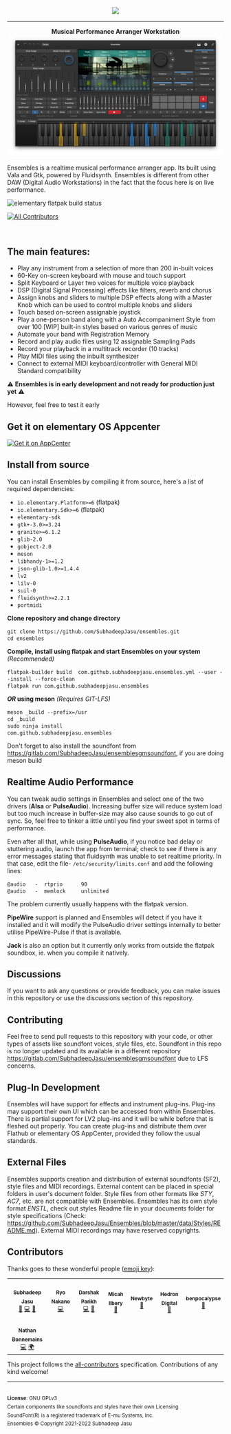 <div align="center">
  <div align="center">
    <img src="data/Images/Logo.svg" height="128">
  </div>
  <hr>
  <div align="center">
    <b>Musical Performance Arranger Workstation</b>
    <br>
    <img src="screenshots/Screenshot.png" width="500">
  </div>
  <br>
</div>
Ensembles is a realtime musical performance arranger app. Its built using Vala and Gtk, powered by Fluidsynth. Ensembles is different from other DAW (Digital Audio Workstations) in the fact that the focus here is on live performance.

![elementary flatpak build status](https://github.com/SubhadeepJasu/Ensembles/actions/workflows/ci.yml/badge.svg)
<!-- ALL-CONTRIBUTORS-BADGE:START - Do not remove or modify this section -->
[![All Contributors](https://img.shields.io/badge/all_contributors-8-orange.svg?style=flat-square)](#contributors-)
<!-- ALL-CONTRIBUTORS-BADGE:END -->

<br>

## The main features:

* Play any instrument from a selection of more than 200 in-built voices
* 60-Key on-screen keyboard with mouse and touch support
* Split Keyboard or Layer two voices for multiple voice playback
* DSP (Digital Signal Processing) effects like filters, reverb and chorus
* Assign knobs and sliders to multiple DSP effects along with a Master Knob which can be used to control multiple knobs and sliders
* Touch based on-screen assignable joystick
* Play a one-person band along with a Auto Accompaniment Style from over 100 [WIP] built-in styles based on various genres of music
* Automate your band with Registration Memory
* Record and play audio files using 12 assignable Sampling Pads
* Record your playback in a multitrack recorder (10 tracks)
* Play MIDI files using the inbuilt synthesizer
* Connect to external MIDI keyboard/controller with General MIDI Standard compatibility

⚠️ **Ensembles is in early development and not ready for production just yet** ⚠️

However, feel free to test it early
## Get it on elementary OS Appcenter
[![Get it on AppCenter](https://appcenter.elementary.io/badge.svg)](https://appcenter.elementary.io/com.github.subhadeepjasu.ensembles/)

## Install from source
You can install Ensembles by compiling it from source, here's a list of required dependencies:
 - `io.elementary.Platform>=6` (flatpak)
 - `io.elementary.Sdk>=6` (flatpak)
 - `elementary-sdk`
 - `gtk+-3.0>=3.24`
 - `granite>=6.1.2`
 - `glib-2.0`
 - `gobject-2.0`
 - `meson`
 - `libhandy-1>=1.2`
 - `json-glib-1.0>=1.4.4`
 - `lv2`
 - `lilv-0`
 - `suil-0`
 - `fluidsynth>=2.2.1`
 - `portmidi`

**Clone repository and change directory**
```
git clone https://github.com/SubhadeepJasu/ensembles.git
cd ensembles
```

**Compile, install using flatpak and start Ensembles on your system** *(Recommended)*
```
flatpak-builder build  com.github.subhadeepjasu.ensembles.yml --user --install --force-clean
flatpak run com.github.subhadeepjasu.ensembles

```
**_OR_ using meson** *(Requires GIT-LFS)*

```
meson _build --prefix=/usr
cd _build
sudo ninja install
com.github.subhadeepjasu.ensembles
```
Don't forget to also install the soundfont from https://gitlab.com/SubhadeepJasu/ensemblesgmsoundfont, if you are doing meson build

## Realtime Audio Performance
You can tweak audio settings in Ensembles and select one of the two drivers (**Alsa** or **PulseAudio**). Increasing buffer size will reduce system load but too much increase in buffer-size may also cause sounds to go out of sync. So, feel free to tinker a little until you find your sweet spot in terms of performance.

Even after all that, while using **PulseAudio**, if you notice bad delay or stuttering audio, launch the app from terminal; check to see if there is any error messages stating that fluidsynth was unable to set realtime priority. In that case, edit the file- `/etc/security/limits.conf` and add the following lines:
```
@audio   -  rtprio      90
@audio   -  memlock     unlimited
```

The problem currently usually happens with the flatpak version.

**PipeWire** support is planned and Ensembles will detect if you have it installed and it will modify the PulseAudio driver settings internally to better utilise PipeWire-Pulse if that is available.

**Jack** is also an option but it currently only works from outside the flatpak soundbox, ie. when you compile it natively.

## Discussions
If you want to ask any questions or provide feedback, you can make issues in this repository or use the discussions section of this repository.

## Contributing
Feel free to send pull requests to this repository with your code, or other types of assets like soundfont voices, style files, etc. Soundfont in this repo is no longer updated and its available in a different repository https://gitlab.com/SubhadeepJasu/ensemblesgmsoundfont due to LFS concerns.

## Plug-In Development
Ensembles will have support for effects and instrument plug-ins. Plug-ins may support their own UI which can be accessed from within Ensembles. There is partial support for LV2 plug-ins and it will be while before that is fleshed out properly. You can create plug-ins and distribute them over Flathub or elementary OS AppCenter, provided they follow the usual standards.

## External Files
Ensembles supports creation and distribution of external soundfonts (SF2), style files and MIDI recordings. External content can be placed in special folders in user's document folder. Style files from other formats like *STY*,  *AC7*, etc. are not compatible with Ensembles. Ensembles has its own style format *ENSTL*, check out styles Readme file in your documents folder for style specifications (Check: https://github.com/SubhadeepJasu/Ensembles/blob/master/data/Styles/README.md). External MIDI recordings may have reserved copyrights.


## Contributors
Thanks goes to these wonderful people ([emoji key](https://allcontributors.org/docs/en/emoji-key)):

<!-- ALL-CONTRIBUTORS-LIST:START - Do not remove or modify this section -->
<!-- prettier-ignore-start -->
<!-- markdownlint-disable -->
<table>
  <tr>
    <td align="center"><a href="http://subhadeepjasu.github.io"><img src="https://avatars.githubusercontent.com/u/20795161?v=4?s=100" width="100px;" alt=""/><br /><sub><b>Subhadeep Jasu</b></sub></a><br /><a href="#design-SubhadeepJasu" title="Design">🎨</a> <a href="https://github.com/SubhadeepJasu/Ensembles/commits?author=SubhadeepJasu" title="Code">💻</a> <a href="https://github.com/SubhadeepJasu/Ensembles/commits?author=SubhadeepJasu" title="Documentation">📖</a></td>
    <td align="center"><a href="https://ryonakano.github.io"><img src="https://avatars.githubusercontent.com/u/26003928?v=4?s=100" width="100px;" alt=""/><br /><sub><b>Ryo Nakano</b></sub></a><br /><a href="https://github.com/SubhadeepJasu/Ensembles/commits?author=ryonakano" title="Code">💻</a></td>
    <td align="center"><a href="https://proseandconst.xyz/"><img src="https://avatars.githubusercontent.com/u/8205055?v=4?s=100" width="100px;" alt=""/><br /><sub><b>Darshak Parikh</b></sub></a><br /><a href="https://github.com/SubhadeepJasu/Ensembles/commits?author=dar5hak" title="Code">💻</a> <a href="https://github.com/SubhadeepJasu/Ensembles/commits?author=dar5hak" title="Documentation">📖</a></td>
    <td align="center"><a href="https://micahilbery.com/"><img src="https://avatars.githubusercontent.com/u/10608836?v=4?s=100" width="100px;" alt=""/><br /><sub><b>Micah Ilbery</b></sub></a><br /><a href="#design-micahilbery" title="Design">🎨</a></td>
    <td align="center"><a href="https://github.com/Newbytee"><img src="https://avatars.githubusercontent.com/u/4428753?v=4?s=100" width="100px;" alt=""/><br /><sub><b>Newbyte</b></sub></a><br /><a href="https://github.com/SubhadeepJasu/Ensembles/commits?author=Newbytee" title="Documentation">📖</a></td>
    <td align="center"><a href="https://digital.hedronmx.com/"><img src="https://avatars.githubusercontent.com/u/26935602?v=4?s=100" width="100px;" alt=""/><br /><sub><b>Hedron Digital</b></sub></a><br /><a href="#userTesting-Hedronmx" title="User Testing">📓</a></td>
    <td align="center"><a href="https://github.com/benpocalypse"><img src="https://avatars.githubusercontent.com/u/6274196?v=4?s=100" width="100px;" alt=""/><br /><sub><b>benpocalypse</b></sub></a><br /><a href="#userTesting-benpocalypse" title="User Testing">📓</a></td>
  </tr>
  <tr>
    <td align="center"><a href="https://github.com/NathanBnm"><img src="https://avatars.githubusercontent.com/u/45366162?v=4?s=100" width="100px;" alt=""/><br /><sub><b>Nathan Bonnemains</b></sub></a><br /><a href="https://github.com/SubhadeepJasu/Ensembles/commits?author=NathanBnm" title="Code">💻</a> <a href="#translation-NathanBnm" title="Translation">🌍</a></td>
  </tr>
</table>

<!-- markdownlint-restore -->
<!-- prettier-ignore-end -->

<!-- ALL-CONTRIBUTORS-LIST:END -->

This project follows the [all-contributors](https://github.com/all-contributors/all-contributors) specification. Contributions of any kind welcome!
<br>
<hr>
<br>
<sup><b>License</b>: GNU GPLv3</sup>
<br>
<sup>Certain components like soundfonts and styles have their own Licensing</sup>
<br>
<sup>SoundFont(R) is a registered trademark of E-mu Systems, Inc.</sup>
<br>
<sup>Ensembles © Copyright 2021-2022 Subhadeep Jasu</sup>
